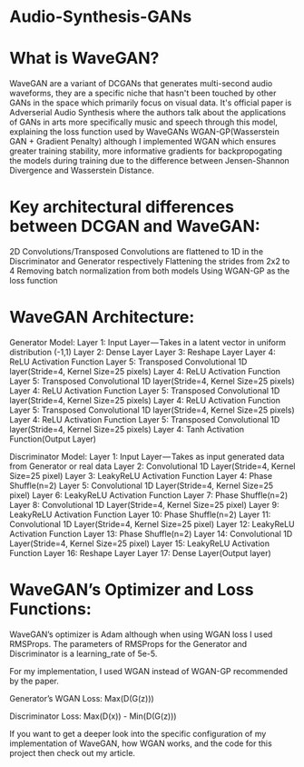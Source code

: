 # Audio-Synthesis-GANs

# What is WaveGAN?

WaveGAN are a variant of DCGANs that generates multi-second audio waveforms, they are a specific niche that hasn't been touched by other GANs in the space which primarily focus on visual data. It's official paper is Adverserial Audio Synthesis where the authors talk about the applications of GANs in arts more specifically music and speech through this model, explaining the loss function used by WaveGANs WGAN-GP(Wasserstein GAN + Gradient Penalty) although I implemented WGAN which ensures greater training stability, more informative gradients for backpropogating the models during training due to the difference between Jensen-Shannon Divergence and Wasserstein Distance.

# Key architectural differences between DCGAN and WaveGAN:
2D Convolutions/Transposed Convolutions are flattened to 1D in the Discriminator and Generator respectively
Flattening the strides from 2x2 to 4
Removing batch normalization from both models
Using WGAN-GP as the loss function

# WaveGAN Architecture:

Generator Model:
Layer 1: Input Layer — Takes in a latent vector in uniform distribution (-1,1)
Layer 2: Dense Layer 
Layer 3: Reshape Layer
Layer 4: ReLU Activation Function
Layer 5: Transposed Convolutional 1D layer(Stride=4, Kernel Size=25 pixels)
Layer 4: ReLU Activation Function
Layer 5: Transposed Convolutional 1D layer(Stride=4, Kernel Size=25 pixels)
Layer 4: ReLU Activation Function
Layer 5: Transposed Convolutional 1D layer(Stride=4, Kernel Size=25 pixels)
Layer 4: ReLU Activation Function
Layer 5: Transposed Convolutional 1D layer(Stride=4, Kernel Size=25 pixels)
Layer 4: ReLU Activation Function
Layer 5: Transposed Convolutional 1D layer(Stride=4, Kernel Size=25 pixels)
Layer 4: Tanh Activation Function(Output Layer)

Discriminator Model:
Layer 1: Input Layer — Takes as input generated data from Generator or real data
Layer 2: Convolutional 1D Layer(Stride=4, Kernel Size=25 pixel)
Layer 3: LeakyReLU Activation Function
Layer 4: Phase Shuffle(n=2)
Layer 5: Convolutional 1D Layer(Stride=4, Kernel Size=25 pixel)
Layer 6: LeakyReLU Activation Function
Layer 7: Phase Shuffle(n=2)
Layer 8: Convolutional 1D Layer(Stride=4, Kernel Size=25 pixel)
Layer 9: LeakyReLU Activation Function
Layer 10: Phase Shuffle(n=2)
Layer 11: Convolutional 1D Layer(Stride=4, Kernel Size=25 pixel)
Layer 12: LeakyReLU Activation Function
Layer 13: Phase Shuffle(n=2)
Layer 14: Convolutional 1D Layer(Stride=4, Kernel Size=25 pixel)
Layer 15: LeakyReLU Activation Function
Layer 16: Reshape Layer
Layer 17: Dense Layer(Output layer)

# WaveGAN’s Optimizer and Loss Functions:
WaveGAN’s optimizer is Adam although when using WGAN loss I used RMSProps. The parameters of RMSProps for the Generator and Discriminator is a learning_rate of 5e-5. 

For my implementation, I used WGAN instead of WGAN-GP recommended by the paper.

Generator’s WGAN Loss: Max(D(G(z)))

Discriminator Loss: Max(D(x)) - Min(D(G(z)))


If you want to get a deeper look into the specific configuration of my implementation of WaveGAN, how WGAN works, and the code for this project then check out my article.
